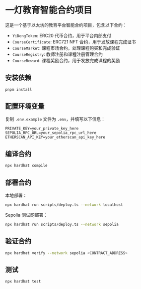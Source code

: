 # 一灯教育智能合约项目

这是一个基于以太坊的教育平台智能合约项目，包含以下合约：

- `YiDengToken`: ERC20 代币合约，用于平台内部支付
- `CourseCertificate`: ERC721 NFT 合约，用于发放课程完成证书
- `CourseMarket`: 课程市场合约，处理课程购买和完成验证
- `CourseRegistry`: 教师注册和课程注册管理合约
- `CourseReward`: 课程奖励合约，用于发放完成课程的奖励

## 安装依赖

```bash
pnpm install
```

## 配置环境变量

复制 `.env.example` 文件为 `.env`，并填写以下信息：

```
PRIVATE_KEY=your_private_key_here
SEPOLIA_RPC_URL=your_sepolia_rpc_url_here
ETHERSCAN_API_KEY=your_etherscan_api_key_here
```

## 编译合约

```bash
npx hardhat compile
```

## 部署合约

本地部署：
```bash
npx hardhat run scripts/deploy.ts --network localhost
```

Sepolia 测试网部署：
```bash
npx hardhat run scripts/deploy.ts --network sepolia
```

## 验证合约

```bash
npx hardhat verify --network sepolia <CONTRACT_ADDRESS>
```

## 测试

```bash
npx hardhat test
```
